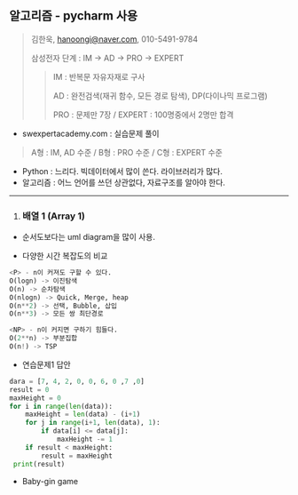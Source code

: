 ## 알고리즘   - pycharm 사용



> 김한욱, hanoongi@naver.com, 010-5491-9784
>
> 삼성전자 단계 : IM -> AD -> PRO -> EXPERT
>
> > IM :  반복문 자유자재로 구사
> >
> > AD : 완전검색(재귀 함수, 모든 경로 탐색), DP(다이나믹 프로그램)
> >
> > PRO : 문제만 7장 / EXPERT : 100명중에서 2명만 합격



- swexpertacademy.com  : 실습문제 풀이

> A형 : IM, AD 수준 / B형 : PRO 수준 / C형 : EXPERT 수준



- Python : 느리다. 빅데이터에서 많이 쓴다. 라이브러리가 많다. 
- 알고리즘 : 어느 언어를 쓰던 상관없다, 자료구조를 알아야 한다. 



-----

1. ### 배열 1 (Array 1)



- 순서도보다는 uml diagram을 많이 사용. 



- 다양한 시간 복잡도의 비교

```python
<P> - n이 커져도 구할 수 있다. 
O(logn) -> 이진탐색
O(n) -> 순차탐색
O(nlogn) -> Quick, Merge, heap
O(n**2) -> 선택, Bubble, 삽입
O(n**3) -> 모든 쌍 최단경로

<NP> - n이 커지면 구하기 힘들다. 
O(2**n) -> 부분집합
O(n!) -> TSP
```



- 연습문제1 답안

```python
dara = [7, 4, 2, 0, 0, 6, 0 ,7 ,0]
result = 0
maxHeight = 0
for i in range(len(data)):
    maxHeight = len(data) - (i+1)
    for j in range(i+1, len(data), 1):
        if data[i] <= data[j]:
            maxHeight -= 1
    if result < maxHeight:
        result = maxHeight
 print(result)       
```

- Baby-gin game
